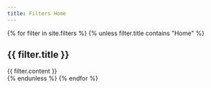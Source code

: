 ```yaml
---
title: Filters Home
---
```


{% for filter in site.filters %}
  {% unless filter.title contains "Home" %}
    <h2 id="{{ filter.title }}">{{ filter.title }}</h2>
    <div class="">
      {{ filter.content }}
    </div>
  {% endunless %}
{% endfor %}

